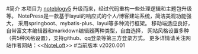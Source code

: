 #简介
本项目为 [noteblogv5](https://github.com/miyakowork/noteblogv5) 升级而来，经过代码重构一些处理逻辑和主题包升级等。
NotePress是一款基于layui的响应式的个人/博客建站系统，简洁美观功能强大，
采用springboot、mybatis-plus、layui等多种流行框架。
移动端适应良好，自带富文本编辑器和markdown编辑器两种类型，自由选择，
网站风格设置多种（共5种风格设置），支持github、qq登录等第三方登录方式。
更多详情请关注网站作者网站：<<[NoteLoft](https://wuwenbin.me)>>
#当前版本 
v2020.001